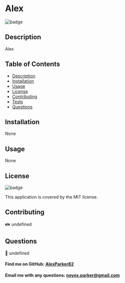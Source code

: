 # **Alex**
      
![badge](https://img.shields.io/badge/License-MIT-yellow.svg)

## Description
Alex

## Table of Contents
- [Description](#description)
- [Installation](#installation)
- [Usage](#usage)
- [License](#license)
- [Contributing](#contributing)
- [Tests](#tests)
- [Questions](#questions)

## Installation
None

## Usage
None

## License
![badge](https://img.shields.io/badge/License-MIT-yellow.svg)
    
This application is covered by the MIT license. 

## Contributing
👪 undefined

## Questions
🤔 undefined

#### Find me on GitHub: [AlexParker82](https://github.com/AlexParker82)

#### Email me with any questions: noyes.parker@gmail.com